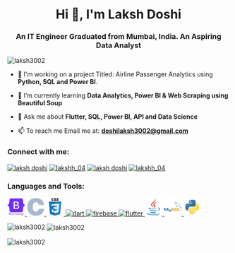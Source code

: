 <h1 align="center">Hi 👋, I'm Laksh Doshi</h1>
<h3 align="center">An IT Engineer Graduated from Mumbai, India. An Aspiring Data Analyst</h3>

<p align="left"> <img src="https://komarev.com/ghpvc/?username=laksh3002&label=Profile%20views&color=0e75b6&style=flat" alt="laksh3002" /> </p>

- 🔭 I'm working on a project Titled: Airline Passenger Analytics using **Python, SQL and Power BI**.

- 🌱 I’m currently learning **Data Analytics, Power BI & Web Scraping using Beautiful Soup**

- 💬 Ask me about **Flutter, SQL, Power BI, API and Data Science**

- 📫 To reach me Email me at: **doshilaksh3002@gmail.com**

<h3 align="left">Connect with me:</h3>
<p align="left">
<a href="https://linkedin.com/in/laksh doshi" target="blank"><img align="center" src="https://raw.githubusercontent.com/rahuldkjain/github-profile-readme-generator/master/src/images/icons/Social/linked-in-alt.svg" alt="laksh doshi" height="30" width="40" /></a>
<a href="https://instagram.com/lakshh_04" target="blank"><img align="center" src="https://raw.githubusercontent.com/rahuldkjain/github-profile-readme-generator/master/src/images/icons/Social/instagram.svg" alt="lakshh_04" height="30" width="40" /></a>
<a href="https://www.hackerrank.com/laksh doshi" target="blank"><img align="center" src="https://raw.githubusercontent.com/rahuldkjain/github-profile-readme-generator/master/src/images/icons/Social/hackerrank.svg" alt="laksh doshi" height="30" width="40" /></a>
<a href="https://www.leetcode.com/lakshh_04" target="blank"><img align="center" src="https://raw.githubusercontent.com/rahuldkjain/github-profile-readme-generator/master/src/images/icons/Social/leet-code.svg" alt="lakshh_04" height="30" width="40" /></a>
</p>

<h3 align="left">Languages and Tools:</h3>
<p align="left"> <a href="https://getbootstrap.com" target="_blank" rel="noreferrer"> <img src="https://raw.githubusercontent.com/devicons/devicon/master/icons/bootstrap/bootstrap-plain-wordmark.svg" alt="bootstrap" width="40" height="40"/> </a> <a href="https://www.cprogramming.com/" target="_blank" rel="noreferrer"> <img src="https://raw.githubusercontent.com/devicons/devicon/master/icons/c/c-original.svg" alt="c" width="40" height="40"/> </a> 
<a href="https://www.w3schools.com/css/" target="_blank" rel="noreferrer"> <img src="https://raw.githubusercontent.com/devicons/devicon/master/icons/css3/css3-original-wordmark.svg" alt="css3" width="40" height="40"/> </a> 
<a href="https://dart.dev" target="_blank" rel="noreferrer"> <img src="https://www.vectorlogo.zone/logos/dartlang/dartlang-icon.svg" alt="dart" width="40" height="40"/> </a> 
<a href="https://firebase.google.com/" target="_blank" rel="noreferrer"> <img src="https://www.vectorlogo.zone/logos/firebase/firebase-icon.svg" alt="firebase" width="40" height="40"/> </a> 
<a href="https://flutter.dev" target="_blank" rel="noreferrer"> <img src="https://www.vectorlogo.zone/logos/flutterio/flutterio-icon.svg" alt="flutter" width="40" height="40"/> </a> 
<a href="https://www.java.com" target="_blank" rel="noreferrer"> <img src="https://raw.githubusercontent.com/devicons/devicon/master/icons/java/java-original.svg" alt="java" width="40" height="40"/> </a> 
<a href="https://www.mysql.com/" target="_blank" rel="noreferrer"> <img src="https://raw.githubusercontent.com/devicons/devicon/master/icons/mysql/mysql-original-wordmark.svg" alt="mysql" width="40" height="40"/> </a> 
<a href="https://www.python.org" target="_blank" rel="noreferrer"> <img src="https://raw.githubusercontent.com/devicons/devicon/master/icons/python/python-original.svg" alt="python" width="40" height="40"/> </a> </p>

<p><img align="left" src="https://github-readme-stats.vercel.app/api/top-langs?username=laksh3002&show_icons=true&locale=en&layout=compact" alt="laksh3002" /></p>

<p>&nbsp;<img align="center" src="https://github-readme-stats.vercel.app/api?username=laksh3002&show_icons=true&locale=en" alt="laksh3002" /></p>

<p><img align="center" src="https://github-readme-streak-stats.herokuapp.com/?user=laksh3002&" alt="laksh3002" /></p>
